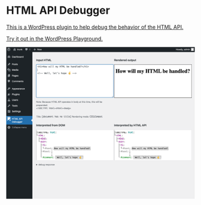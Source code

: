 # HTML API Debugger

[This is a WordPress plugin to help debug the behavior of the HTML API.](https://wordpress.org/plugins/html-api-debugger/)

[Try it out in the WordPress Playground.](https://wordpress.org/plugins/html-api-debugger/?preview=1)

![screenshot](./screenshot-1.png)
